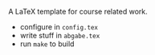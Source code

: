 A LaTeX template for course related work.

* configure in `config.tex`
* write stuff in `abgabe.tex`
* run `make` to build
